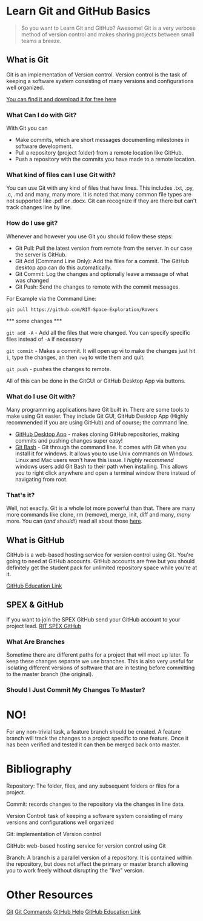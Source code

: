 # Learn Git and GitHub Basics

> So you want to Learn Git and GitHub? Awesome! Git is a very verbose method of version control and makes sharing projects between small teams a breeze. 

## What is Git 

Git is an implementation of Version control. Version control is the task of keeping a software system consisting of many versions and configurations well organized. 

[You can find it and download it for free here](https://git-scm.com/)

### What Can I do with Git?
With Git you can
- Make commits, which are short messages documenting milestones in software development. 
- Pull a repository (project folder) from a remote location like GitHub.
- Push a repository with the commits you have made to a remote location.

### What kind of files can I use Git with?
You can use Git with any kind of files that have lines. This includes .txt, .py, .c, .md and many, many more. It is noted that many common file types are not supported like .pdf or .docx. Git can recognize if they are there but can't track changes line by line.

### How do I use git?
Whenever and however you use Git you should follow these steps:

- Git Pull: Pull the latest version from remote from the server. In our case the server is GitHub.
- Git Add (Command Line Only): Add the files for a commit. The GitHub desktop app can do this automatically.
- Git Commit: Log the changes and optionally leave a message of what was changed
- Git Push: Send the changes to remote with the commit messages. 

For Example via the Command Line:

`git pull https://github.com/RIT-Space-Exploration/Rovers` 

*** some changes ***

`git add -A` - Add all the files that were changed. You can specify specific files instead of `-A` if necessary

`git commit` - Makes a commit. It will open up vi to make the changes just hit `i`, type the changes, an then `:wq` to write them and quit. 

`git push` - pushes the changes to remote.

All of this can be done in the GitGUI or GitHub Desktop App via buttons.

### What do I use Git with?
Many programming applications have Git built in. There are some tools to make using Git easier. They include Git GUI, GitHub Desktop App (Highly recommended if you are using GitHub) and of course; the command line. 

- [GitHub Desktop App](https://desktop.github.com/) - makes cloning GitHub repositories, making commits and pushing changes super easy!
- [Git Bash](https://git-scm.com/) - Git through the command line. It comes with Git when you install it for windows. It allows you to use Unix commands on Windows. Linux and Mac users won't have this issue. I *highly recommend* windows users add Git Bash to their path when installing. This allows you to right click anywhere and open a terminal window there instead of navigating from root.

### That's it?
Well, not exactly. Git is a whole lot more powerful than that. There are many more commands like clone, rm (remove), merge, init, diff and many, *many* more. You can (*and should!*) read all about those [here](https://confluence.atlassian.com/bitbucketserver/basic-git-commands-776639767.html).

## What is GitHub
GitHub is a web-based hosting service for version control using Git. You're going to need at GitHub accounts. GitHub accounts are free but you should definitely get the student pack for unlimited repository space while you're at it. 

[GitHub Education Link](https://education.github.com/pack)


## SPEX & GitHub
If you want to join the SPEX GitHub send your GitHub account to your project lead. 
[RIT SPEX GitHub](https://github.com/RIT-Space-Exploration/)

### What Are Branches
Sometime there are different paths for a project that will meet up later. To keep these changes separate we use branches. This is also very useful for isolating different versions of software that are in testing before committing to the master branch (the original). 

### Should I Just Commit My Changes To Master?

# **NO!** 

For any non-trivial task, a feature branch should be created. A feature branch will track the changes to a project specific to one feature. Once it has been verified and tested it can then be merged back onto master. 

# Bibliography

Repository: The folder, files, and any subsequent folders or files for a project. 

Commit: records changes to the repository via the changes in line data. 

Version Control: task of keeping a software system consisting of many versions and configurations well organized

Git: implementation of Version control

GitHub: web-based hosting service for version control using Git

Branch: A branch is a parallel version of a repository. It is contained within the repository, but does not affect the primary or master branch allowing you to work freely without disrupting the "live" version.

# Other Resources

[Git](https://git-scm.com/)
[Git Commands](https://confluence.atlassian.com/bitbucketserver/basic-git-commands-776639767.html)
[GitHub Help](https://help.github.com/)
[GitHub Education Link](https://education.github.com/pack)
